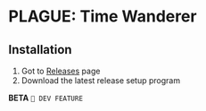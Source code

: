 # PLAGUE: Time Wanderer
## Installation
1. Got to [Releases](https://github.com/Group-of-PLAGUE-Time-Wanderer/PLAGUE-Time-Wanderer/releases) page
2. Download the latest release setup program

**BETA** `🚀 DEV FEATURE`
